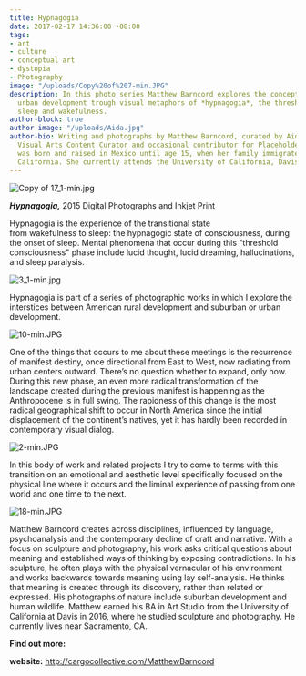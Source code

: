 ```yaml
---
title: Hypnagogia
date: 2017-02-17 14:36:00 -08:00
tags:
- art
- culture
- conceptual art
- dystopia
- Photography
image: "/uploads/Copy%20of%207-min.JPG"
description: In this photo series Matthew Barncord explores the concept of rural and
  urban development trough visual metaphors of *hypnagogia*, the threshold between
  sleep and wakefulness.
author-block: true
author-image: "/uploads/Aida.jpg"
author-bio: Writing and photographs by Matthew Barncord, curated by Aida Lizalde,
  Visual Arts Content Curator and occasional contributor for Placeholder Magazine.  Lizalde
  was born and raised in Mexico until age 15, when her family immigrated to Stockton,
  California. She currently attends the University of California, Davis.
---
```


![Copy of 17_1-min.jpg](/uploads/Copy%20of%2017_1-min.jpg)

***Hypnagogia,*** 2015
Digital Photographs and Inkjet Print

Hypnagogia is the experience of the transitional state from wakefulness to sleep: the hypnagogic state of consciousness, during the onset of sleep. Mental phenomena that occur during this &quot;threshold consciousness&quot; phase include lucid thought, lucid dreaming, hallucinations, and sleep paralysis. 

![3_1-min.jpg](/uploads/3_1-min.jpg)

Hypnagogia is part of a series of photographic works in which I explore the interstices between American rural development and suburban or urban development.

![10-min.JPG](/uploads/10-min.JPG)

One of the things that occurs to me about these meetings is the recurrence of manifest destiny, once directional from East to West, now radiating from urban centers outward. There’s no question whether to expand, only how. During this new phase, an even more radical transformation of the landscape created during the previous manifest is happening as the Anthropocene is in full swing. The rapidness of this change is the most radical geographical shift to occur in North America since the initial displacement of the continent’s natives, yet it has hardly been recorded in contemporary visual dialog.

![2-min.JPG](/uploads/2-min.JPG)

In this body of work and related projects I try to come to terms with this transition on an emotional and aesthetic level specifically focused on the physical line where it occurs and the liminal experience of passing from one world and one time to the next.

![18-min.JPG](/uploads/18-min.JPG)

Matthew Barncord creates across disciplines, influenced by language, psychoanalysis and the contemporary decline of craft and narrative. With a focus on sculpture and photography, his work asks critical questions about meaning and established ways of thinking by exposing contradictions. In his sculpture, he often plays with the physical vernacular of his environment and works backwards towards meaning using lay self-analysis. He thinks that meaning is created through its discovery, rather than related or expressed. His photographs of nature include suburban development and human wildlife. Matthew earned his BA in Art Studio from the University of California at Davis in 2016, where he studied sculpture and photography. He currently lives near Sacramento, CA.

**Find out more:**

**website:** http://cargocollective.com/MatthewBarncord
